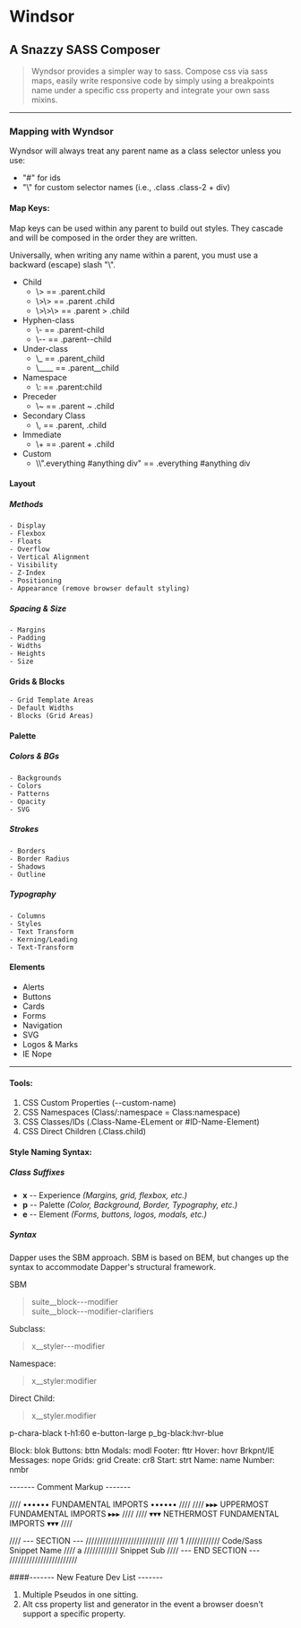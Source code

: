 # Windsor
## A Snazzy SASS Composer
> Wyndsor provides a simpler way to sass. Compose css via sass maps, easily write responsive code by simply using a breakpoints name under a specific css property and integrate your own sass mixins.

<hr>

### Mapping with Wyndsor
Wyndsor will always treat any parent name as a class selector unless you use:
- "#" for ids
- "\\\" for custom selector names (i.e., .class .class-2 + div)

#### Map Keys:
Map keys can be used within any parent to build out styles. They cascade and will be composed in the order they are written.

Universally, when writing any name within a parent, you must use a backward (escape) slash "\\".
- Child
  - \\> == .parent.child
  - \\>\\> == .parent .child
  - \\>\\>\\> == .parent > .child
- Hyphen-class
  - \\- == .parent-child
  - \\-- == .parent--child
- Under-class
  - \\_ == .parent_child
  - \\____ == .parent_\_child
- Namespace
  - \\: == .parent\:child
- Preceder
  - \\~ == .parent ~ .child
- Secondary Class
  - \\, == .parent, .child
- Immediate
  - \\+ == .parent + .child
- Custom
  - \\\\".everything #anything div" == .everything #anything div


#### Layout
  ##### Methods
    - Display
    - Flexbox
    - Floats
    - Overflow
    - Vertical Alignment
    - Visibility
    - Z-Index
    - Positioning
    - Appearance (remove browser default styling)
  ##### Spacing & Size
    - Margins
    - Padding
    - Widths
    - Heights
    - Size
  #### Grids & Blocks
    - Grid Template Areas
    - Default Widths
    - Blocks (Grid Areas)
#### Palette
  ##### Colors & BGs
    - Backgrounds
    - Colors
    - Patterns
    - Opacity
    - SVG
  ##### Strokes
    - Borders
    - Border Radius
    - Shadows
    - Outline
  ##### Typography
    - Columns
    - Styles
    - Text Transform
    - Kerning/Leading
    - Text-Transform

#### Elements
  - Alerts
  - Buttons
  - Cards
  - Forms
  - Navigation
  - SVG
  - Logos & Marks
  - IE Nope
<hr>

#### Tools:
  1. CSS Custom Properties (--custom-name)
  2. CSS Namespaces (Class/:namespace = Class:namespace)
  3. CSS Classes/IDs (.Class-Name-ELement or #ID-Name-Element)
  4. CSS Direct Children (.Class.child)

#### Style Naming Syntax:
##### Class Suffixes
  - **x** -- Experience _(Margins, grid, flexbox, etc.)_
  - **p** -- Palette _(Color, Background, Border, Typography, etc.)_
  - **e** -- Element _(Forms, buttons, logos, modals, etc.)_

##### Syntax

Dapper uses the SBM approach. SBM is based on BEM, but changes up the syntax to accommodate Dapper's structural framework.

SBM
  > suite__block---modifier</br>
  > suite__block---modifier-clarifiers

  Subclass:
  > x__styler---modifier

  Namespace:
  > x__styler:modifier

  Direct Child:
  > x__styler.modifier


  p-chara-black
  t-h1:60
  e-button-large p_bg-black:hvr-blue

  Block: blok
  Buttons: bttn
	Modals: modl
	Footer: fttr
	Hover: hovr
	Brkpnt/IE Messages: nope
  Grids: grid
  Create: cr8
  Start: strt
  Name: name
  Number: nmbr

------- Comment Markup -------

//// •••••• FUNDAMENTAL IMPORTS •••••• ////
//// ▸▸▸ UPPERMOST FUNDAMENTAL IMPORTS ▸▸▸ ////
//// ▾▾▾ NETHERMOST FUNDAMENTAL IMPORTS ▾▾▾ ////

//// --- SECTION --- ////////////////////////////
  //// 1 //////////// Code/Sass Snippet Name
    //// a //////////// Snippet Sub
//// --- END SECTION --- ////////////////////////


####------- New Feature Dev List -------

1. Multiple Pseudos in one sitting.
2. Alt css property list and generator in the event a browser doesn't support a specific property.
